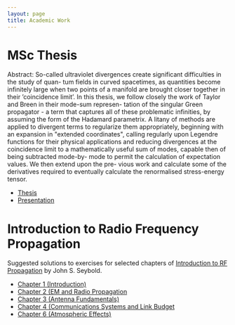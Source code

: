 ```yaml
---
layout: page
title: Academic Work
---
```


# MSc Thesis

Abstract: So-called ultraviolet divergences create significant difficulties in the study of quan- tum fields in curved spacetimes, as quantities become infinitely large when two points of a manifold are brought closer together in their ’coincidence limit’. In this thesis, we follow closely the work of Taylor and Breen in their mode-sum represen- tation of the singular Green propagator - a term that captures all of these problematic infinities, by assuming the form of the Hadamard parametrix. A litany of methods are applied to divergent terms to regularize them appropriately, beginning with an expansion in "extended coordinates", calling regularly upon Legendre functions for their physical applications and reducing divergences at the coincidence limit to a mathematically useful sum of modes, capable then of being subtracted mode-by- mode to permit the calculation of expectation values. We then extend upon the pre- vious work and calculate some of the derivatives required to eventually calculate the renormalised stress-energy tensor.

+ [Thesis](https://github.com/TrivialProof/TrivialProof.github.io/blob/master/Thesis.pdf)
+ [Presentation](https://github.com/TrivialProof/TrivialProof.github.io/blob/master/Thesis%20Final%20Presentation.pdf)

# Introduction to Radio Frequency Propagation 

Suggested solutions to exercises for selected chapters of [Introduction to RF Propagation](https://onlinelibrary.wiley.com/doi/book/10.1002/0471743690) by John S. Seybold. 

+ [Chapter 1 (Introduction)](https://github.com/TrivialProof/RF-Propagation/blob/main/Chapter%201.pdf)
+ [Chapter 2 (EM and Radio Propagation](https://github.com/TrivialProof/RF-Propagation/blob/main/Chapter%202.pdf)
+ [Chapter 3 (Antenna Fundamentals)](https://github.com/TrivialProof/RF-Propagation/blob/main/Chapter%203.pdf)
+ [Chapter 4 (Communications Systems and Link Budget](https://github.com/TrivialProof/RF-Propagation/blob/main/Chapter%204.pdf)
+ [Chapter 6 (Atmospheric Effects)](https://github.com/TrivialProof/RF-Propagation/blob/main/Chapter%206.pdf)


